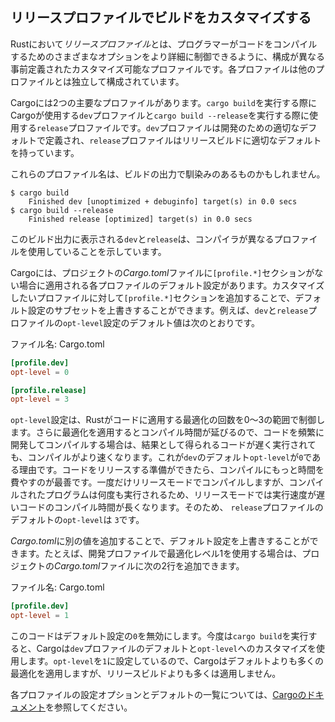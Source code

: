 ## リリースプロファイルでビルドをカスタマイズする

Rustにおいて*リリースプロファイル*とは、プログラマーがコードをコンパイルするためのさまざまなオプションをより詳細に制御できるように、構成が異なる事前定義されたカスタマイズ可能なプロファイルです。各プロファイルは他のプロファイルとは独立して構成されています。

Cargoには2つの主要なプロファイルがあります。`cargo build`を実行する際にCargoが使用する`dev`プロファイルと`cargo build --release`を実行する際に使用する`release`プロファイルです。`dev`プロファイルは開発のための適切なデフォルトで定義され、`release`プロファイルはリリースビルドに適切なデフォルトを持っています。

これらのプロファイル名は、ビルドの出力で馴染みのあるものかもしれません。

```text
$ cargo build
    Finished dev [unoptimized + debuginfo] target(s) in 0.0 secs
$ cargo build --release
    Finished release [optimized] target(s) in 0.0 secs
```

このビルド出力に表示される`dev`と`release`は、コンパイラが異なるプロファイルを使用していることを示しています。

Cargoには、プロジェクトの*Cargo.toml*ファイルに`[profile.*]`セクションがない場合に適用される各プロファイルのデフォルト設定があります。カスタマイズしたいプロファイルに対して`[profile.*]`セクションを追加することで、デフォルト設定のサブセットを上書きすることができます。例えば、`dev`と`release`プロファイルの`opt-level`設定のデフォルト値は次のとおりです。

<span class="filename">ファイル名: Cargo.toml</span>

```toml
[profile.dev]
opt-level = 0

[profile.release]
opt-level = 3
```

`opt-level`設定は、Rustがコードに適用する最適化の回数を0〜3の範囲で制御します。さらに最適化を適用するとコンパイル時間が延びるので、コードを頻繁に開発してコンパイルする場合は、結果として得られるコードが遅く実行されても、コンパイルがより速くなります。これが`dev`のデフォルト`opt-level`が`0`である理由です。コードをリリースする準備ができたら、コンパイルにもっと時間を費やすのが最善です。一度だけリリースモードでコンパイルしますが、コンパイルされたプログラムは何度も実行されるため、リリースモードでは実行速度が遅いコードのコンパイル時間が長くなります。そのため、 `release`プロファイルのデフォルトの`opt-level`は `3`です。

*Cargo.toml*に別の値を追加することで、デフォルト設定を上書きすることができます。たとえば、開発プロファイルで最適化レベル1を使用する場合は、プロジェクトの*Cargo.toml*ファイルに次の2行を追加できます。

<span class="filename">ファイル名: Cargo.toml</span>

```toml
[profile.dev]
opt-level = 1
```

このコードはデフォルト設定の`0`を無効にします。今度は`cargo build`を実行すると、Cargoは`dev`プロファイルのデフォルトと`opt-level`へのカスタマイズを使用します。`opt-level`を`1`に設定しているので、Cargoはデフォルトよりも多くの最適化を適用しますが、リリースビルドよりも多くは適用しません。

各プロファイルの設定オプションとデフォルトの一覧については、[Cargoのドキュメント](https://doc.rust-lang.org/cargo/)を参照してください。
